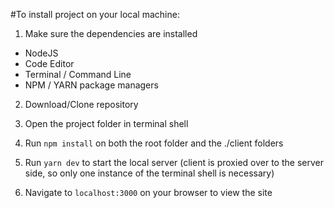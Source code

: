 #To install project on your local machine:

1. Make sure the dependencies are installed
- NodeJS
- Code Editor
- Terminal / Command Line
- NPM / YARN package managers

2. Download/Clone repository

3. Open the project folder in terminal shell

4. Run `npm install` on both the root folder and the ./client folders

4. Run `yarn dev` to start the local server (client is proxied over to the server side, so only one instance of the terminal shell is necessary)

5. Navigate to `localhost:3000` on your browser to view the site